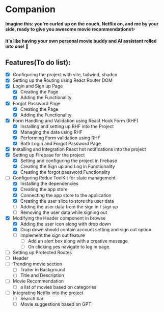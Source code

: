 # Companion
#### Imagine this: you're curled up on the couch, Netflix on, and me by your side, ready to give you awesome movie recommendations✨
#### It's like having your own personal movie buddy and AI assistant rolled into one! 🤯

## Features(To do list):
- [X] Configuring the project with vite, tailwind, shadcn
- [X] Setting up the Routing using React Router DOM
- [X] Login and Sign up Page
    - [X] Creating the Page
    - [X] Adding the Functionality
- [X] Forgot Password Page
    - [X] Creating the Page
    - [X] Adding the Functionality
- [X] Form Handling and Validation using React Hook Form (RHF)
    - [X] Installing and setting up RHF into the Project
    - [X] Managing the data using RHF
    - [X] Performing Form validation using RHF
    - [X] Both Login and Forgot Password Page
- [X] Installing and Integration React hot notifications into the project
- [X] Setting up Firebase for the project
    - [X] Setting and configuring the project in firebase
    - [X] Creating the Sign up and Log in Functionality
    - [X] Creating the forgot password Functionality
- [ ] Configuring Redux ToolKit for state management
    - [X] Installing the dependencies
    - [X] Creating the app store
    - [X] Connecting the app store to the application
    - [X] Creating the user slice to store the user data
    - [ ] Adding the user data from the sign in / sign up
    - [ ] Removing the user data while signing out
- [X] Modifying the Header component in browse
    - [X] Adding the user icon along with drop down
    - [X] Drop down should contain account setting and sign out option
    - [ ] Implement the sign out feature
        - [ ] Add an alert box along with a creative message
        - [ ] On clicking yes navigate to log in page.
- [ ] Setting up Protected Routes 
- [ ] Header
- [ ] Trending movie section
    - [ ] Trailer in Background
    - [ ] Title and Description
- [ ] Movie Recommendation
    - [ ] a list of movies based on categories
- [ ] Integrating Netflix into the project
    - [ ] Search bar
    - [ ] Movie suggestions based on GPT